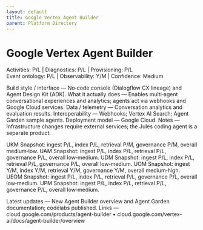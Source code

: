 ```yaml
---
layout: default
title: Google Vertex Agent Builder
parent: Platform Directory
---
```


# Google Vertex Agent Builder

Activities: P/L | Diagnostics: P/L | Provisioning: P/L  
Event ontology: P/L | Observability: Y/M | Confidence: Medium

Build style / interface — No‑code console (Dialogflow CX lineage) and Agent Design Kit (ADK).
What it actually does — Enables multi‑agent conversational experiences and analytics; agents act via webhooks and Google Cloud services.
Data / telemetry — Conversation analytics and evaluation results.
Interoperability — Webhooks; Vertex AI Search; Agent Garden sample agents.
Deployment model — Google Cloud.
Notes — Infrastructure changes require external services; the Jules coding agent is a separate product.

UKM Snapshot: ingest P/L, index P/L, retrieval P/M, governance P/M, overall medium‑low.
UAM Snapshot: ingest P/L, index P/L, retrieval P/L, governance P/L, overall low‑medium.
UDM Snapshot: ingest P/L, index P/L, retrieval P/L, governance P/L, overall low‑medium.
UOM Snapshot: ingest Y/M, index Y/M, retrieval Y/M, governance Y/M, overall medium‑high.
UEOM Snapshot: ingest P/L, index P/L, retrieval P/L, governance P/L, overall low‑medium.
UPM Snapshot: ingest P/L, index P/L, retrieval P/L, governance P/L, overall low‑medium.

Latest updates — New Agent Builder overview and Agent Garden documentation; codelabs published.
Links — cloud.google.com/products/agent-builder • cloud.google.com/vertex-ai/docs/agent-builder/overview
